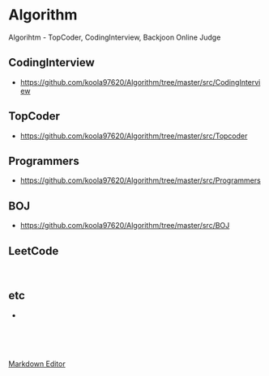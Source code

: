 # Algorithm
 Algorihtm - TopCoder, CodingInterview, Backjoon Online Judge

 ## CodingInterview

  - https://github.com/koola97620/Algorithm/tree/master/src/CodingInterview

 ## TopCoder

 - https://github.com/koola97620/Algorithm/tree/master/src/Topcoder
 
 ## Programmers

 - https://github.com/koola97620/Algorithm/tree/master/src/Programmers

 ## BOJ

 - https://github.com/koola97620/Algorithm/tree/master/src/BOJ

 ## LeetCode
 

 <br>

 ## etc
 
 - 



<br>
<br>
<br>

[Markdown Editor](https://stackedit.io/app#)
